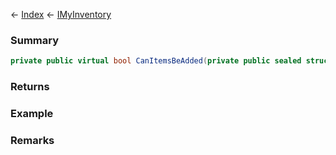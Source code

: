 ← [Index](Api-Index) ← [IMyInventory](VRage.Game.ModAPI.Ingame.IMyInventory)

### Summary

```csharp
private public virtual bool CanItemsBeAdded(private public sealed struct.MyFixedPoint amount, private public sealed struct.SerializableDefinitionId contentId)
```

### Returns

### Example

### Remarks

